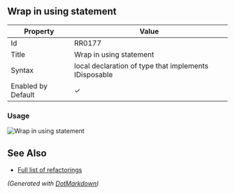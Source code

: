 ## Wrap in using statement

| Property           | Value                                                 |
| ------------------ | ----------------------------------------------------- |
| Id                 | RR0177                                                |
| Title              | Wrap in using statement                               |
| Syntax             | local declaration of type that implements IDisposable |
| Enabled by Default | &#x2713;                                              |

### Usage

![Wrap in using statement](../../images/refactorings/WrapInUsingStatement.png)

## See Also

* [Full list of refactorings](Refactorings.md)


*\(Generated with [DotMarkdown](http://github.com/JosefPihrt/DotMarkdown)\)*